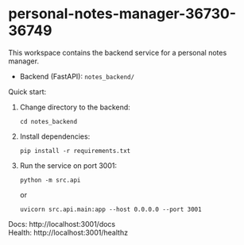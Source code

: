 # personal-notes-manager-36730-36749

This workspace contains the backend service for a personal notes manager.

- Backend (FastAPI): `notes_backend/`

Quick start:
1. Change directory to the backend:
   ```
   cd notes_backend
   ```
2. Install dependencies:
   ```
   pip install -r requirements.txt
   ```
3. Run the service on port 3001:
   ```
   python -m src.api
   ```
   or
   ```
   uvicorn src.api.main:app --host 0.0.0.0 --port 3001
   ```

Docs: http://localhost:3001/docs  
Health: http://localhost:3001/healthz
